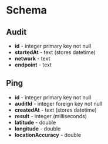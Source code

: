 # Schema

## Audit
- **id** - integer primary key not null
- **startedAt** - text (stores datetime)
- **network** - text
- **endpoint** - text

## Ping
- **id** - integer primary key not null
- **auditId** - integer foreign key not null
- **createdAt** - text (stores datetime)
- **result** - integer (milliseconds)
- **latitude** - double
- **longitude** - double
- **locationAccuracy** - double

